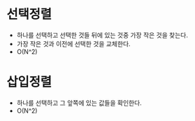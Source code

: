 # 선택정렬

- 하나를 선택하고 선택한 것들 뒤에 있는 것중 가장 작은 것을 찾는다.
- 가장 작은 것과 이전에 선택한 것을 교체한다.
- O(N^2)

# 삽입정렬

- 하나를 선택하고 그 앞쪽에 있는 값들을 확인한다.
- O(N^2)
